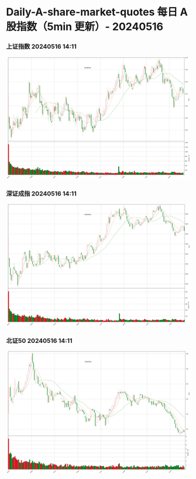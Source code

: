 
# Daily-A-share-market-quotes 每日 A 股指数（5min 更新）- 20240516

### 上证指数 20240516 14:11
![](./fig/2024/5/20240516-sh000001.png)

### 深证成指 20240516 14:11
![](./fig/2024/5/20240516-sz399001.png)

### 北证50 20240516 14:11
![](./fig/2024/5/20240516-bj899050.png)
